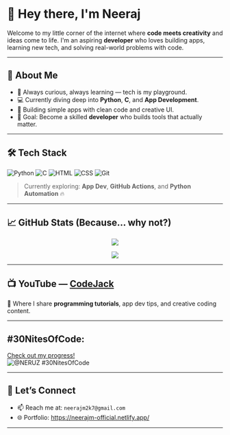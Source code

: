 # 👋 Hey there, I'm Neeraj

Welcome to my little corner of the internet where **code meets creativity** and ideas come to life. I'm an aspiring **developer** who loves building apps, learning new tech, and solving real-world problems with code.

---

## 🚀 About Me
- 🧠 Always curious, always learning — tech is my playground.
- 💻 Currently diving deep into **Python**, **C**, and **App Development**.
- 📱 Building simple apps with clean code and creative UI.
- 🎯 Goal: Become a skilled **developer** who builds tools that actually matter.

---

## 🛠️ Tech Stack
![Python](https://img.shields.io/badge/Python-3776AB?style=for-the-badge&logo=python&logoColor=white)
![C](https://img.shields.io/badge/C-00599C?style=for-the-badge&logo=c&logoColor=white)
![HTML](https://img.shields.io/badge/HTML5-E34F26?style=for-the-badge&logo=html5&logoColor=white)
![CSS](https://img.shields.io/badge/CSS3-1572B6?style=for-the-badge&logo=css3&logoColor=white)
![Git](https://img.shields.io/badge/Git-F05032?style=for-the-badge&logo=git&logoColor=white)

> Currently exploring: **App Dev**, **GitHub Actions**, and **Python Automation** 🔥

---

## 📈 GitHub Stats (Because... why not?)
<p align="center">
  <img src="https://github-readme-stats.vercel.app/api?username=NERUZ-XOD&show_icons=true&theme=radical" />
</p>
<p align="center">
  <img src="https://github-readme-stats.vercel.app/api/top-langs/?username=NERUZ-XOD&layout=compact&theme=dark&count_private=true" />
</p>

---

## 📺 YouTube — [CodeJack](https://youtube.com/@CodeJackYT)
🔴 Where I share **programming tutorials**, app dev tips, and creative coding content.

---

## #30NitesOfCode:
  [Check out my progress!](https://www.codedex.io/@NERUZ/30-nites-of-code)  
  ![@NERUZ #30NitesOfCode](https://www.codedex.io/api/petStatus?user=NERUZ)

---

## 🤝 Let’s Connect
- 📫 Reach me at: `neerajm2k7@gmail.com`
- 🌐 Portfolio: https://neerajm-official.netlify.app/

---
